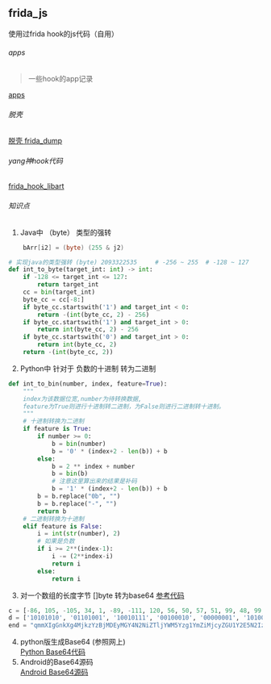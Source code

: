 ## frida_js
使用过frida hook的js代码（自用）


###### apps
> 一些hook的app记录   

[apps](./apps/readme.md)

###### 脱壳    
[脱壳 frida_dump](https://github.com/lasting-yang/frida_dump)

######  yang神hook代码
[frida_hook_libart](https://github.com/lasting-yang/frida_hook_libart)   


###### 知识点
1. Java中 （byte） 类型的强转
```Java
    bArr[i2] = (byte) (255 & j2)
```

```python
# 实现java的类型强转 (byte) 2093322535     # -256 ~ 255  # -128 ~ 127
def int_to_byte(target_int: int) -> int:
    if -128 <= target_int <= 127:
        return target_int
    cc = bin(target_int)
    byte_cc = cc[-8:]
    if byte_cc.startswith('1') and target_int < 0:
        return -(int(byte_cc, 2) - 256)
    if byte_cc.startswith('1') and target_int > 0:
        return int(byte_cc, 2) - 256
    if byte_cc.startswith('0') and target_int > 0:
        return int(byte_cc, 2)
    return -(int(byte_cc, 2))
```

2. Python中 针对于 负数的十进制 转为二进制
```python
def int_to_bin(number, index, feature=True):
    """
    index为该数据位宽,number为待转换数据,
    feature为True则进行十进制转二进制，为False则进行二进制转十进制。
    """
    # 十进制转换为二进制
    if feature is True:
        if number >= 0:
            b = bin(number)
            b = '0' * (index+2 - len(b)) + b
        else:
            b = 2 ** index + number
            b = bin(b)
            # 注意这里算出来的结果是补码
            b = '1' * (index+2 - len(b)) + b
        b = b.replace("0b", "")
        b = b.replace("-", "")
        return b
    # 二进制转换为十进制
    elif feature is False:
        i = int(str(number), 2)
        # 如果是负数
        if i >= 2**(index-1):
            i -= (2**index-i)
            return i
        else:
            return i
```
3. 对一个数组的长度字节 []byte 转为base64
   [参考代码](./apps/kuaishouxiaoshuo/othre.py)
```python
c = [-86, 105, -105, 34, 1, -89, -111, 120, 56, 50, 57, 51, 99, 48, 99, 48, 49, 50, 48, 102, 56, 55, 99, 98, 101, 57, 99, 97, 99, 57, 99, 56, 53, 98, 102, 98, 50, 55, 50, 100, 101, 53, 99, 97, 57, 55, 98, 51, 100, 54, 100, 98, 100, 53, 99, 51]
d = ['10101010', '01101001', '10010111', '00100010', '00000001', '10100111', '10010001', '01111000', '00111000', '00110010', '00111001', '00110011', '01100011', '00110000', '01100011', '00110000', '00110001', '00110010', '00110000', '01100110', '00111000', '00110111', '01100011', '01100010', '01100101', '00111001', '01100011', '01100001', '01100011', '00111001', '01100011', '00111000', '00110101', '01100010', '01100110', '01100010', '00110010', '00110111', '00110010', '01100100', '01100101', '00110101', '01100011', '01100001', '00111001', '00110111', '01100010', '00110011', '01100100', '00110110', '01100100', '01100010', '01100100', '00110101', '01100011', '00110011']
end = "qmmXIgGnkXg4MjkzYzBjMDEyMGY4N2NiZTljYWM5Yzg1YmZiMjcyZGU1Y2E5N2IzZDZkYmQ1YzM="
```
4. python版生成Base64 (参照网上)   
     [Python  Base64代码](./apps/kuaishouxiaoshuo/other_base64.py)
5. Android的Base64源码    
    [Android Base64源码](./apps/common_utils/Base64.java)     





